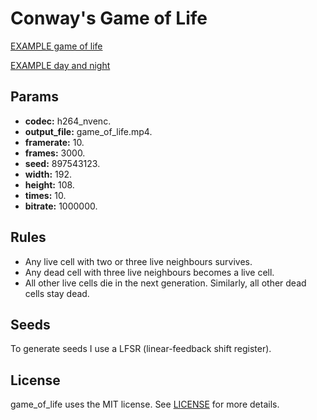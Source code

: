 # Conway's Game of Life

[EXAMPLE game of life](https://youtu.be/Jg5F3SgtHzs)

[EXAMPLE day and night](https://www.youtube.com/watch?v=Th707bRN0UQ)

<h2>Params</h2>

  -  **codec:** h264_nvenc.
  -  **output_file:** game_of_life.mp4.
  -  **framerate:** 10.
  -  **frames:** 3000.
  -  **seed:** 897543123.
  -  **width:** 192.
  -  **height:** 108.
  -  **times:** 10.
  -  **bitrate:** 1000000.

<h2>Rules</h2>

+ Any live cell with two or three live neighbours survives.
+ Any dead cell with three live neighbours becomes a live cell.
+ All other live cells die in the next generation. Similarly, all other dead cells stay dead.

<h2>Seeds</h2>
To generate seeds I use a LFSR (linear-feedback shift register).

<h2>License</h2>
game_of_life uses the MIT license. See <a href="https://github.com/LentilStew/game_of_life/blob/main/LICENSE" target="_top">LICENSE</a> for more details.




